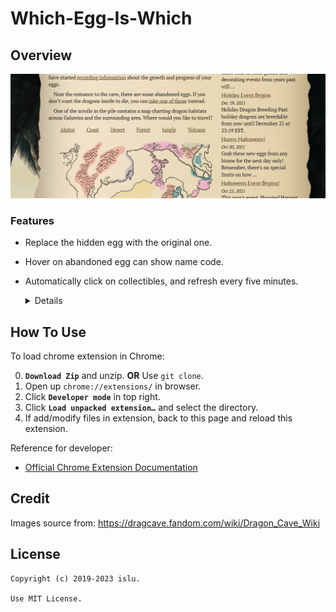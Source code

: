 # Which-Egg-Is-Which
## Overview
![](/docs/demo.gif)

### Features
- Replace the hidden egg with the original one.
- Hover on abandoned egg can show name code.
- Automatically click on collectibles, and refresh every five minutes.
    <details>
    <summary> Details </summary>

    Staying on this page is sufficient to trigger it.
    ![](/docs/trickortreat.png)
    </details>

## How To Use
To load chrome extension in Chrome:

0. **`Download Zip`** and unzip. **OR** Use `git clone`.
1. Open up `chrome://extensions/` in browser.
2. Click **`Developer mode`** in top right.
3. Click **`Load unpacked extension…`** and select the directory.
4. If add/modify files in extension, back to this page and reload this extension.

Reference for developer:
- [Official Chrome Extension Documentation](https://developer.chrome.com/extensions/getstarted)

## Credit
Images source from: https://dragcave.fandom.com/wiki/Dragon_Cave_Wiki

## License
```
Copyright (c) 2019-2023 islu.

Use MIT License.
```
